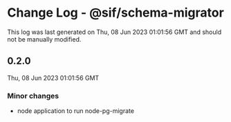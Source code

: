 # Change Log - @sif/schema-migrator

This log was last generated on Thu, 08 Jun 2023 01:01:56 GMT and should not be manually modified.

## 0.2.0
Thu, 08 Jun 2023 01:01:56 GMT

### Minor changes

- node application to run node-pg-migrate

